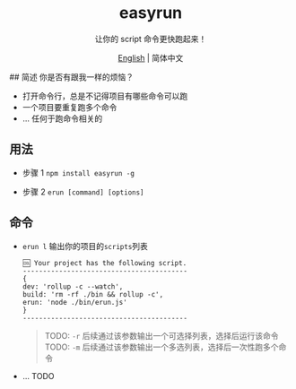 <h1 align="center">easyrun</h1>

<div align="center">
让你的 script 命令更快跑起来！

[English]('./README.md) | 简体中文

</div>
## 简述
你是否有跟我一样的烦恼？

-   打开命令行，总是不记得项目有哪些命令可以跑
-   一个项目要重复跑多个命令
-   ... 任何于跑命令相关的

## 用法

-   步骤 1
    `npm install easyrun -g`

-   步骤 2
    `erun [command] [options]`

## 命令

-   `erun l`
    输出你的项目的`scripts`列表

    ```
    🆒 Your project has the following script.
    -----------------------------------------
    {
    dev: 'rollup -c --watch',
    build: 'rm -rf ./bin && rollup -c',
    erun: 'node ./bin/erun.js'
    }
    -----------------------------------------
    ```

    > TODO: `-r` 后续通过该参数输出一个可选择列表，选择后运行该命令
    > TODO: `-m` 后续通过该参数输出一个多选列表，选择后一次性跑多个命令

-   ... TODO
